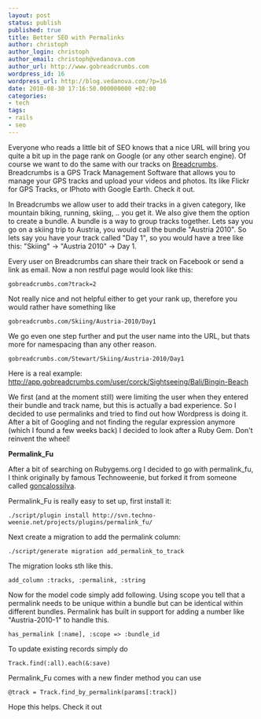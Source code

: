 ```yaml
---
layout: post
status: publish
published: true
title: Better SEO with Permalinks
author: christoph
author_login: christoph
author_email: christoph@vedanova.com
author_url: http://www.gobreadcrumbs.com
wordpress_id: 16
wordpress_url: http://blog.vedanova.com/?p=16
date: 2010-08-30 17:16:50.000000000 +02:00
categories:
- tech
tags:
- rails
- seo
---
```

Everyone who reads a little bit of SEO knows that a nice URL will bring you quite a bit up in the page rank on Google (or any other search engine). Of course we want to do the same with our tracks on <a title="Breadcrumbs" href="http://www.gobreadcrumbs.com" target="_blank">Breadcrumbs</a>. Breadcrumbs is a GPS Track Management Software that allows you to manage your GPS tracks and upload your videos and photos. Its like Flickr for GPS Tracks, or IPhoto with Google Earth. Check it out.

In Breadcrumbs we allow user to add their tracks in a given category, like mountain biking, running, skiing, .. you get it. We also give them the option to create a bundle. A bundle is a way to group tracks together. Lets say you go on a skiing trip to Austria, you would call the bundle "Austria 2010". So lets say you have your track called "Day 1", so you would have a tree like this: "Skiing" -&gt; "Austria 2010" -&gt; Day 1.

Every user on Breadcrumbs can share their track on Facebook or send a link as email. Now a non restful page would look like this:

<code>gobreadcrumbs.com?track=2</code>

Not really nice and not helpful either to get your rank up, therefore you would rather have something like

<code>gobreadcrumbs.com/Skiing/Austria-2010/Day1</code>

We go even one step further and put the user name into the URL, but thats more for namespacing than any other reason.

<code>gobreadcrumbs.com/Stewart/Skiing/Austria-2010/Day1</code>

Here is a real example:
<a href="http://app.gobreadcrumbs.com/user/corck/Sightseeing/Bali/Bingin-Beach" target="_blank">http://app.gobreadcrumbs.com/user/corck/Sightseeing/Bali/Bingin-Beach</a>

We first (and at the moment still) were limiting the user when they entered their bundle and track name, but this is actually a bad experience. So I decided to use permalinks and tried to find out how Wordpress is doing it. After a bit of Googling and not finding the regular expression anymore (which I found a few weeks back) I decided to look after a Ruby Gem. Don't reinvent the wheel!

<strong>Permalink_Fu</strong>

After a bit of searching on Rubygems.org I decided to go with permalink_fu, I think originally by famous Technoweenie, but forked it from someone called <a href="http://github.com/goncalossilva">goncalossilva</a>.

Permalink_Fu is really easy to set up, first install it:

<pre><code>./script/plugin install http://svn.techno-weenie.net/projects/plugins/permalink_fu/
</code></pre>

Next create a migration to add the permalink column:

<pre><code>./script/generate migration add_permalink_to_track
</code></pre>

The migration looks sth like this.

<pre><code>add_column :tracks, :permalink, :string</code></pre>

Now for the model code simply add following. Using scope you tell that a permalink needs to be unique within a bundle but can be identical within different bundles. Permalink has built in support for adding a number like "Austria-2010-1" to handle this.

<pre><code>has_permalink [:name], :scope =&gt; :bundle_id</code></pre>

To update existing records simply do

<pre><code>Track.find(:all).each(&amp;:save)</code></pre>

Permalink_Fu comes with a new finder method you can use

<pre><code>@track = Track.find_by_permalink(params[:track])</code></pre>

Hope this helps. Check it out
